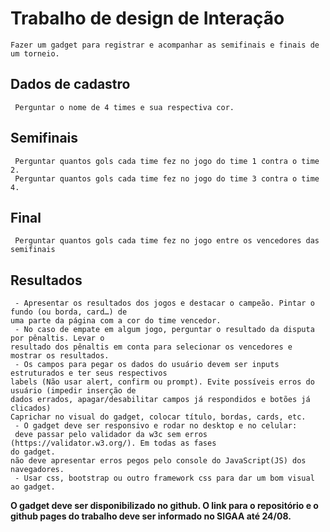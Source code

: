 # Trabalho de design de Interação
    Fazer um gadget para registrar e acompanhar as semifinais e finais de um torneio.
## Dados de cadastro
     Perguntar o nome de 4 times e sua respectiva cor.
## Semifinais
     Perguntar quantos gols cada time fez no jogo do time 1 contra o time 2.
     Perguntar quantos gols cada time fez no jogo do time 3 contra o time 4.
## Final
     Perguntar quantos gols cada time fez no jogo entre os vencedores das semifinais
## Resultados
     - Apresentar os resultados dos jogos e destacar o campeão. Pintar o fundo (ou borda, card…) de
    uma parte da página com a cor do time vencedor.
     - No caso de empate em algum jogo, perguntar o resultado da disputa por pênaltis. Levar o
    resultado dos pênaltis em conta para selecionar os vencedores e mostrar os resultados.
     - Os campos para pegar os dados do usuário devem ser inputs estruturados e ter seus respectivos
    labels (Não usar alert, confirm ou prompt). Evite possíveis erros do usuário (impedir inserção de
    dados errados, apagar/desabilitar campos já respondidos e botões já clicados)
    Caprichar no visual do gadget, colocar título, bordas, cards, etc.
     - O gadget deve ser responsivo e rodar no desktop e no celular:
     deve passar pelo validador da w3c sem erros (https://validator.w3.org/). Em todas as fases
    do gadget.
    não deve apresentar erros pegos pelo console do JavaScript(JS) dos navegadores.
     - Usar css, bootstrap ou outro framework css para dar um bom visual ao gadget.
    
**O gadget deve ser disponibilizado no github. O link para o repositório e o github pages do trabalho deve ser informado no SIGAA até 24/08.**


